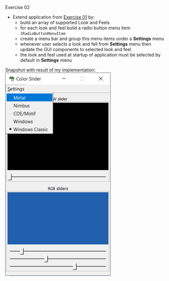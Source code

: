 Exercise 02
- Extend application from [Exercise 01](https://github.com/Aemilus/Fundamentals_of_JAVA_Programming/tree/master/src/me/academy/javaprogrammer/week07/exercise01) by:
    - build an array of supported Look and Feels
    - for each look and feel build a radio button menu item ``JRadioButtonMenuItem``
    - create a menu bar and group this menu items under a **Settings** menu
    - whenever user selects a look and fell from **Settings** menu then update the GUI components to selected look and feel
    - the look and feel used at startup of application must be selected by default in **Settings** menu

Snapshot with result of my implementation:
![Color Slider GUI Image2](color_slider_gui.png)
